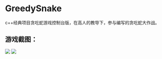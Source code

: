 # GreedySnake
c++经典项目贪吃蛇游戏控制台版，在高人的教导下，参与编写的贪吃蛇大作战。

## 游戏截图：
![](https://github.com/silence1772/GreedySnake/raw/master/shot03.gif)
![](https://github.com/silence1772/GreedySnake/raw/master/shot04.gif)
